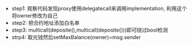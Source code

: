 * step1: 观察代码发现proxy使用delegatecall来调用implementation, 利用这个将owner修改为自己
* step2: 把合约地址添加白名单
* step3: multicall(deposite(),multicall(deposite()))即可绕过bool检测
* strp4: 取光钱然后setMaxBalance(owner)=msg.sender

